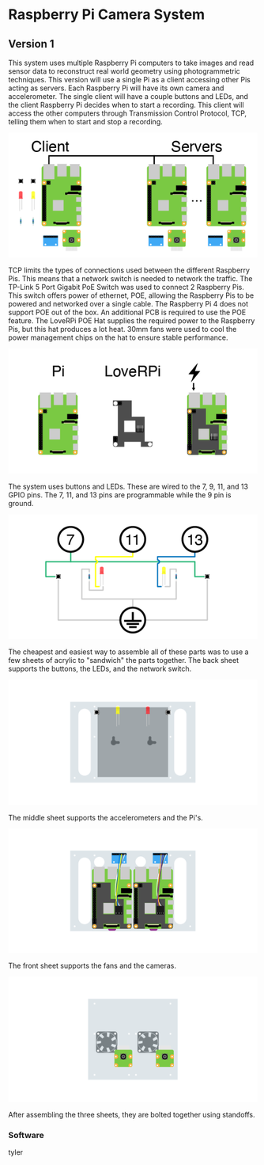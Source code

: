 # Raspberry Pi Camera System

## Version 1

This system uses multiple Raspberry Pi computers to take images and read sensor data to reconstruct real world geometry using photogrammetric techniques. This version will use a single Pi as a client accessing other Pis acting as servers. Each Raspberry Pi will have its own camera and accelerometer. The single client will have a couple buttons and LEDs, and the client Raspberry Pi decides when to start a recording. This client will access the other computers through Transmission Control Protocol, TCP, telling them when to start and stop a recording.

![](Assets/MainSketch_Network.png)

TCP limits the types of connections used between the different Raspberry Pis. This means that a network switch is needed to network the traffic. The TP-Link 5 Port Gigabit PoE Switch was used to connect 2 Raspberry Pis. This switch offers power of ethernet, POE, allowing the Raspberry Pis to be powered and networked over a single cable. The Raspberry Pi 4 does not support POE out of the box. An additional PCB is required to use the POE feature. The LoveRPi POE Hat supplies the required power to the Raspberry Pis, but this hat produces a lot heat. 30mm fans were used to cool the power management chips on the hat to ensure stable performance. 

![](Assets/MainSketch_POE.png)

The system uses buttons and LEDs. These are wired to the 7, 9, 11, and 13 GPIO pins. The 7, 11, and 13 pins are programmable while the 9 pin is ground.

![](Assets/MainSketch_Wiring.png)

The cheapest and easiest way to assemble all of these parts was to use a few sheets of acrylic to "sandwich" the parts together. The back sheet supports the buttons, the LEDs, and the network switch.

![](Assets/MainSketch_Back.png)

The middle sheet supports the accelerometers and the Pi's.

![](Assets/MainSketch_Middle.png)

The front sheet supports the fans and the cameras.

![](Assets/MainSketch_Front.png)

After assembling the three sheets, they are bolted together using standoffs. 

### Software
 tyler